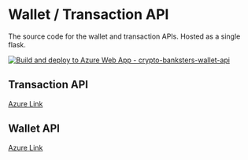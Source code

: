 # Wallet / Transaction API
The source code for the wallet and transaction APIs. Hosted as a single flask.

[![Build and deploy to Azure Web App - crypto-banksters-wallet-api](https://github.com/alexrirak-ms/crypto_cloudathon_wallet_api/actions/workflows/main_crypto-banksters-wallet-api.yml/badge.svg)](https://github.com/alexrirak-ms/crypto_cloudathon_wallet_api/actions/workflows/main_crypto-banksters-wallet-api.yml)

## Transaction API
[Azure Link](https://crypto-banksters-wallet-api.azurewebsites.net/transaction)

## Wallet API
[Azure Link](https://crypto-banksters-wallet-api.azurewebsites.net/wallet)